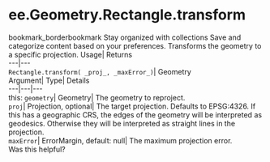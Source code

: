  
#  ee.Geometry.Rectangle.transform 
bookmark_borderbookmark Stay organized with collections  Save and categorize content based on your preferences.
Transforms the geometry to a specific projection. 
Usage| Returns  
---|---  
`Rectangle.transform( _proj_, _maxError_)`| Geometry  
Argument| Type| Details  
---|---|---  
this: `geometry`| Geometry| The geometry to reproject.  
`proj`| Projection, optional| The target projection. Defaults to EPSG:4326. If this has a geographic CRS, the edges of the geometry will be interpreted as geodesics. Otherwise they will be interpreted as straight lines in the projection.  
`maxError`| ErrorMargin, default: null| The maximum projection error.  
Was this helpful?
